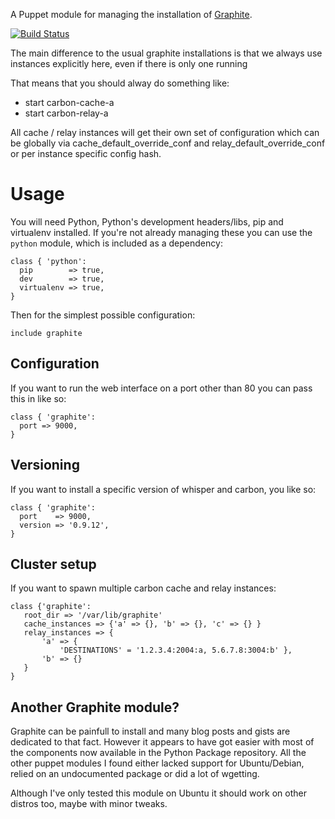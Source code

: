 A Puppet module for managing the installation of
[Graphite](http://graphite.wikidot.com/).

[![Build
Status](https://secure.travis-ci.org/gds-operations/puppet-graphite.png)](http://travis-ci.org/gds-operations/puppet-graphite)

The main difference to the usual graphite installations is that we always use instances explicitly here, even if there is only one running

That means that you should alway do something like:
 * start carbon-cache-a
 * start carbon-relay-a

All cache / relay instances will get their own set of configuration which can be globally via cache_default_override_conf and relay_default_override_conf or per instance specific config hash.
# Usage

You will need Python, Python's development headers/libs, pip and virtualenv
installed. If you're not already managing these you can use the `python`
module, which is included as a dependency:

```puppet
class { 'python':
  pip        => true,
  dev        => true,
  virtualenv => true,
}
```

Then for the simplest possible configuration:

```puppet
include graphite
```

## Configuration

If you want to run the web interface on a port other than 80 you can
pass this in like so:

```puppet
class { 'graphite':
  port => 9000,
}
```

## Versioning

If you want to install a specific version of whisper and carbon, you
like so:

```puppet
class { 'graphite':
  port    => 9000,
  version => '0.9.12',
}
```

## Cluster setup

If you want to spawn multiple carbon cache and relay instances:

```puppet
class {'graphite':
   root_dir => '/var/lib/graphite'
   cache_instances => {'a' => {}, 'b' => {}, 'c' => {} }
   relay_instances => {
       'a' => {
           'DESTINATIONS' = '1.2.3.4:2004:a, 5.6.7.8:3004:b' },
       'b' => {}
   }
}
```
## Another Graphite module?

Graphite can be painfull to install and many blog posts and gists are
dedicated to that fact. However it appears to have got easier with most
of the components now available in the Python Package repository. All
the other puppet modules I found either lacked support for
Ubuntu/Debian, relied on an undocumented package or did a lot of
wgetting. 

Although I've only tested this module on Ubuntu it should work on other
distros too, maybe with minor tweaks.
